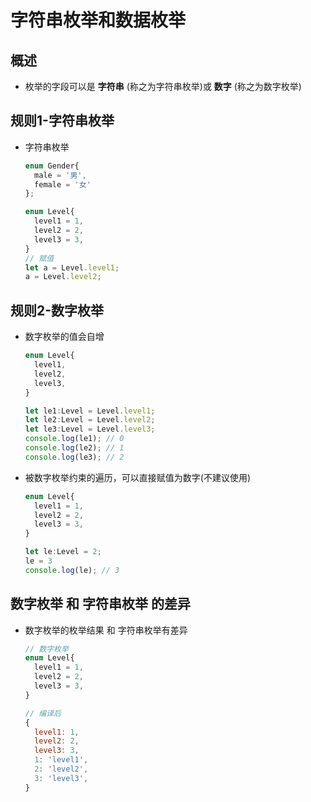 # 字符串枚举和数据枚举

## 概述

  - 枚举的字段可以是 **字符串** (称之为字符串枚举)或 **数字** (称之为数字枚举)

## 规则1-字符串枚举

  - 字符串枚举

    ```js
    enum Gender{
      male = '男',
      female = '女'
    };
    ```

    ```js
    enum Level{
      level1 = 1,
      level2 = 2,
      level3 = 3,
    }
    // 赋值
    let a = Level.level1;
    a = Level.level2;
    ```

## 规则2-数字枚举

  - 数字枚举的值会自增

    ```js
    enum Level{
      level1,
      level2,
      level3,
    }

    let le1:Level = Level.level1;
    let le2:Level = Level.level2;
    let le3:Level = Level.level3;
    console.log(le1); // 0
    console.log(le2); // 1
    console.log(le3); // 2
    ```

  - 被数字枚举约束的遍历，可以直接赋值为数字(不建议使用)

    ```js
    enum Level{
      level1 = 1,
      level2 = 2,
      level3 = 3,
    }

    let le:Level = 2;
    le = 3
    console.log(le); // 3
    ```

## 数字枚举 和 字符串枚举 的差异

  - 数字枚举的枚举结果 和 字符串枚举有差异

    ```js
    // 数字枚举
    enum Level{
      level1 = 1,
      level2 = 2,
      level3 = 3,
    }

    // 编译后
    {
      level1: 1,
      level2: 2,
      level3: 3,
      1: 'level1',
      2: 'level2',
      3: 'level3',
    }
    ```
